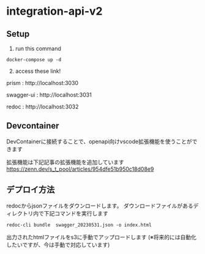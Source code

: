# integration-api-v2

## Setup
1. run this command
```
docker-compose up -d
```

2. access these link!

prism : http://localhost:3030

swagger-ui : http://localhost:3031

redoc : http://localhost:3032

## Devcontainer
DevContainerに接続することで、openapi向けvscode拡張機能を使うことができます

拡張機能は下記記事の拡張機能を追加しています
https://zenn.dev/s_t_pool/articles/954dfe51b950c18d08e9

## デプロイ方法
redocからjsonファイルをダウンロードします。
ダウンロードファイルがあるディレクトリ内で下記コマンドを実行します
```
redoc-cli bundle  swagger_20230531.json -o index.html
```
出力されたhtmlファイルをs3に手動でアップロードします
(※将来的には自動化したいですが、今は手動で対応しています)

